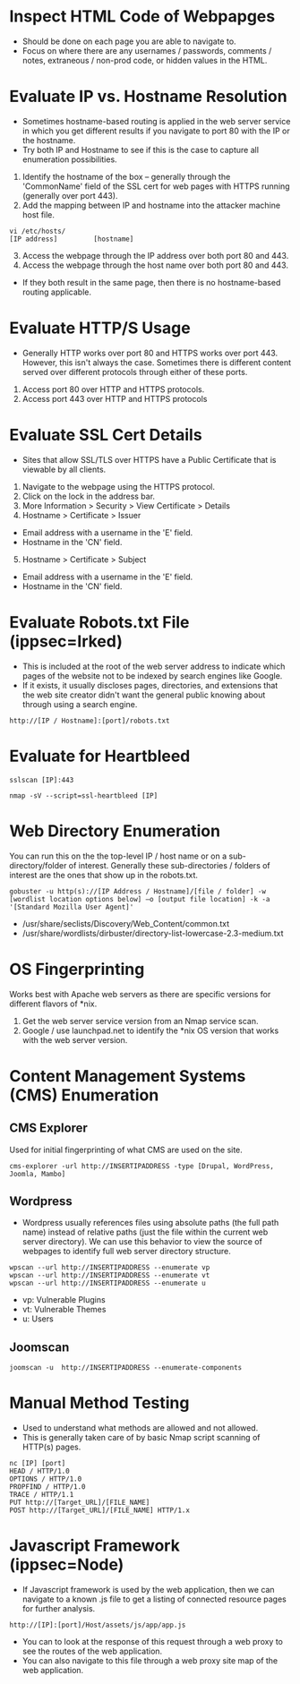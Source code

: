 # Inspect HTML Code of Webpapges
- Should be done on each page you are able to navigate to.
- Focus on where there are any usernames / passwords, comments / notes, extraneous / non-prod code, or hidden values in the HTML.

# Evaluate IP vs. Hostname Resolution
- Sometimes hostname-based routing is applied in the web server service in which you get different results if you navigate to port 80 with the IP or the hostname. 
- Try both IP and Hostname to see if this is the case to capture all enumeration possibilities. 
1. Identify the hostname of the box – generally through the 'CommonName' field of the SSL cert for web pages with HTTPS running (generally over port 443). 
2. Add the mapping between IP and hostname into the attacker machine host file. 
```
vi /etc/hosts/
[IP address]         [hostname] 
```
3. Access the webpage through the IP address over both port 80 and 443. 
4. Access the webpage through the host name over both port 80 and 443. 
- If they both result in the same page, then there is no hostname-based routing applicable.

# Evaluate HTTP/S Usage
- Generally HTTP works over port 80 and HTTPS works over port 443.  However, this isn't always the case.  Sometimes there is different content served over different protocols through either of these ports. 
1. Access port 80 over HTTP and HTTPS protocols. 
2. Access port 443 over HTTP and HTTPS protocols

# Evaluate SSL Cert Details
- Sites that allow SSL/TLS over HTTPS have a Public Certificate that is viewable by all clients. 
1. Navigate to the webpage using the HTTPS protocol. 
2. Click on the lock in the address bar. 
3. More Information > Security > View Certificate > Details 
4. Hostname > Certificate > Issuer 
  - Email address with a username in the 'E' field. 
  - Hostname in the 'CN' field. 
5. Hostname > Certificate > Subject 
  - Email address with a username in the 'E' field. 
  - Hostname in the 'CN' field.

# Evaluate Robots.txt File (ippsec=Irked)
- This is included at the root of the web server address to indicate which pages of the website not to be indexed by search engines like Google.
- If it exists, it usually discloses pages, directories, and extensions that the web site creator didn't want the general public knowing about through using a search engine.
```
http://[IP / Hostname]:[port]/robots.txt
```

# Evaluate for Heartbleed
```
sslscan [IP]:443
```
```
nmap -sV --script=ssl-heartbleed [IP]
```

# Web Directory Enumeration
You can run this on the the top-level IP / host name or on a sub-directory/folder of interest.  Generally these sub-directories / folders of interest are the ones that show up in the robots.txt.
```
gobuster -u http(s)://[IP Address / Hostname]/[file / folder] -w [wordlist location options below] –o [output file location] -k -a '[Standard Mozilla User Agent]'
```
- /usr/share/seclists/Discovery/Web_Content/common.txt
- /usr/share/wordlists/dirbuster/directory-list-lowercase-2.3-medium.txt 

# OS Fingerprinting
Works best with Apache web servers as there are specific versions for different flavors of *nix.
1. Get the web server service version from an Nmap service scan.
2. Google / use launchpad.net to identify the *nix OS version that works with the web server version.

# Content Management Systems (CMS) Enumeration

## CMS Explorer
Used for initial fingerprinting of what CMS are used on the site.
```
cms-explorer -url http://INSERTIPADDRESS -type [Drupal, WordPress, Joomla, Mambo]
```

## Wordpress
- Wordpress usually references files using absolute paths (the full path name) instead of relative paths (just the file within the current web server directory).  We can use this behavior to view the source of webpages to identify full web server directory structure.
```
wpscan --url http://INSERTIPADDRESS --enumerate vp 
wpscan --url http://INSERTIPADDRESS --enumerate vt 
wpscan --url http://INSERTIPADDRESS --enumerate u
```
- vp: Vulnerable Plugins
- vt: Vulnerable Themes
- u: Users

## Joomscan
```
joomscan -u  http://INSERTIPADDRESS --enumerate-components
```

# Manual Method Testing
- Used to understand what methods are allowed and not allowed.
- This is generally taken care of by basic Nmap script scanning of HTTP(s) pages.
```
nc [IP] [port]
HEAD / HTTP/1.0  
OPTIONS / HTTP/1.0  
PROPFIND / HTTP/1.0  
TRACE / HTTP/1.1  
PUT http://[Target_URL]/[FILE_NAME]
POST http://[Target_URL]/[FILE_NAME] HTTP/1.x  
```

# Javascript Framework (ippsec=Node)
- If Javascript framework is used by the web application, then we can navigate to a known .js file to get a listing of connected resource pages for further analysis.
```
http://[IP]:[port]/Host/assets/js/app/app.js
```
  - You can to look at the response of this request through a web proxy to see the routes of the web application.
  - You can also navigate to this file through a web proxy site map of the web application.

